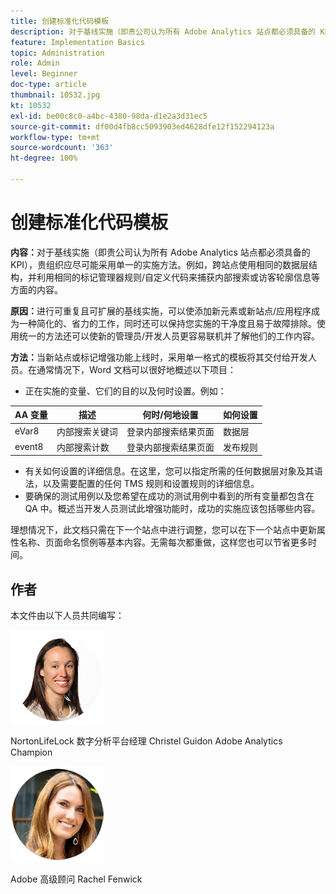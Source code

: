 ```yaml
---
title: 创建标准化代码模板
description: 对于基线实施（即贵公司认为所有 Adobe Analytics 站点都必须具备的 KPI），贵组织应尽可能采用单一的实施方法。
feature: Implementation Basics
topic: Administration
role: Admin
level: Beginner
doc-type: article
thumbnail: 10532.jpg
kt: 10532
exl-id: be00c8c0-a4bc-4380-98da-d1e2a3d31ec5
source-git-commit: df00d4fb8cc5093903ed4628dfe12f152294123a
workflow-type: tm+mt
source-wordcount: '363'
ht-degree: 100%

---
```


# 创建标准化代码模板

**内容：**&#x200B;对于基线实施（即贵公司认为所有 Adobe Analytics 站点都必须具备的 KPI），贵组织应尽可能采用单一的实施方法。例如，跨站点使用相同的数据层结构，并利用相同的标记管理器规则/自定义代码来捕获内部搜索或访客轮廓信息等方面的内容。

**原因：**&#x200B;进行可重复且可扩展的基线实施，可以使添加新元素或新站点/应用程序成为一种简化的、省力的工作，同时还可以保持您实施的干净度且易于故障排除。使用统一的方法还可以使新的管理员/开发人员更容易联机并了解他们的工作内容。

**方法：**&#x200B;当新站点或标记增强功能上线时，采用单一格式的模板将其交付给开发人员。在通常情况下，Word 文档可以很好地概述以下项目：

* 正在实施的变量、它们的目的以及何时设置。例如：

| AA 变量 | 描述 | 何时/何地设置 | 如何设置 |
|--- |--- |--- |--- |
| eVar8 | 内部搜索关键词 | 登录内部搜索结果页面 | 数据层 |
| event8 | 内部搜索计数 | 登录内部搜索结果页面 | 发布规则 |

* 有关如何设置的详细信息。在这里，您可以指定所需的任何数据层对象及其语法，以及需要配置的任何 TMS 规则和设置规则的详细信息。
* 要确保的测试用例以及您希望在成功的测试用例中看到的所有变量都包含在 QA 中。概述当开发人员测试此增强功能时，成功的实施应该包括哪些内容。

理想情况下，此文档只需在下一个站点中进行调整，您可以在下一个站点中更新属性名称、页面命名惯例等基本内容。无需每次都重做，这样您也可以节省更多时间。

## 作者

本文件由以下人员共同编写：

![Christel Guidon](assets/Christel-Headshot-150.png)

NortonLifeLock 数字分析平台经理 Christel Guidon
Adobe Analytics Champion

![Rachel Fenwick](assets/Rachel-Fenwick-150.png)

Adobe 高级顾问 Rachel Fenwick
